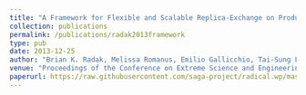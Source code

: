 ```yaml
---
title: "A Framework for Flexible and Scalable Replica-Exchange on Production Distributed CI"
collection: publications
permalink: /publications/radak2013framework
type: pub
date: 2013-12-25
author: "Brian K. Radak, Melissa Romanus, Emilio Gallicchio, Tai-Sung Lee, Ole Weidner, Nan-Jie Deng, Peng He, Wei Dai, Darrin M. York, Ronald M. Levy and Shantenu Jha"
venue: "Proceedings of the Conference on Extreme Science and Engineering Discovery Environment: Gateway to Discovery"
paperurl: https://raw.githubusercontent.com/saga-project/radical.wp/master/publications/pdf/2013-xsede-cdi_draft.pdf
---
```

